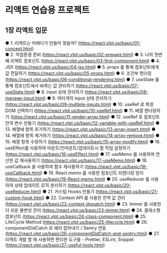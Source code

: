 # 리액트 연습용 프로젝트

## 1장 리액트 입문
  ● 1. 리액트는 어쩌다가 만들어 졌을까? (https://react.vlpt.us/basic/01-concept.html)  
  ● 2. 작업환경 준비 (https://react.vlpt.us/basic/02-prepare.html)
  ● 3. 나의 첫번째 리액트 컴포넌트 (https://react.vlpt.us/basic/03-first-component.html)
  ● 4. JSX (https://react.vlpt.us/basic/04-jsx.html)
  ● 5. props 를 통해 컴포넌트에게 값 전달하기 (https://react.vlpt.us/basic/05-props.html)
  ● 6. 조건부 렌더링 (https://react.vlpt.us/basic/06-conditional-rendering.html)
  ● 7. useState 를 통해 컴포넌트에서 바뀌는 값 관리하기 (https://react.vlpt.us/basic/07-useState.html)
  ● 8. input 상태 관리하기 (https://react.vlpt.us/basic/08-manage-input.html)
  ● 9. 여러개의 input 상태 관리하기 (https://react.vlpt.us/basic/09-multiple-inputs.html)
  ● 10. useRef 로 특정 DOM 선택하기 (https://react.vlpt.us/basic/10-useRef.html)
  ● 11. 배열 렌더링하기 (https://react.vlpt.us/basic/11-render-array.html)
  ● 12. useRef 로 컴포넌트 안의 변수 만들기 (https://react.vlpt.us/basic/12-variable-with-useRef.html)
  ● 13. 배열에 항목 추가하기 (https://react.vlpt.us/basic/13-array-insert.html)
  ● 14. 배열에 항목 제거하기 (https://react.vlpt.us/basic/14-array-remove.html)
  ● 15. 배열 항목 수정하기 (https://react.vlpt.us/basic/15-array-modify.html)
  ● 16. useEffect를 사용하여 마운트/언마운트/업데이트시 할 작업 설정하기 (https://react.vlpt.us/basic/16-useEffect.html)
  ● 17. useMemo 를 사용하여 연산한 값 재사용하기 (https://react.vlpt.us/basic/17-useMemo.html)
  ● 18. useCallback 을 사용하여 함수 재사용하기 (https://react.vlpt.us/basic/18-useCallback.html)
  ● 19. React.memo 를 사용한 컴포넌트 리렌더링 방지 (https://react.vlpt.us/basic/19-React.memo.html)
  ● 20. useReducer 를 사용하여 상태 업데이트 로직 분리하기 (https://react.vlpt.us/basic/20-useReducer.html)
  ● 21. 커스텀 Hooks 만들기 (https://react.vlpt.us/basic/21-custom-hook.html)
  ● 22. Context API 를 사용한 전역 값 관리 (https://react.vlpt.us/basic/22-context-dispatch.html)
  ● 23. Immer 를 사용한 더 쉬운 불변성 관리 (https://react.vlpt.us/basic/23-immer.html)
  ● 24. 클래스형 컴포넌트 (https://react.vlpt.us/basic/24-class-component.html)
  ● 25. LifeCycle Method (https://react.vlpt.us/basic/25-lifecycle.html)
  ● 26. componentDidCatch 로 에러 잡아내기 / Sentry 연동 (https://react.vlpt.us/basic/26-componentDidCatch-and-sentry.html)
  ● 27. 리액트 개발 할 때 사용하면 편리한 도구들 - Prettier, ESLint, Snippet (https://react.vlpt.us/basic/27-useful-tools.html)
 
  

